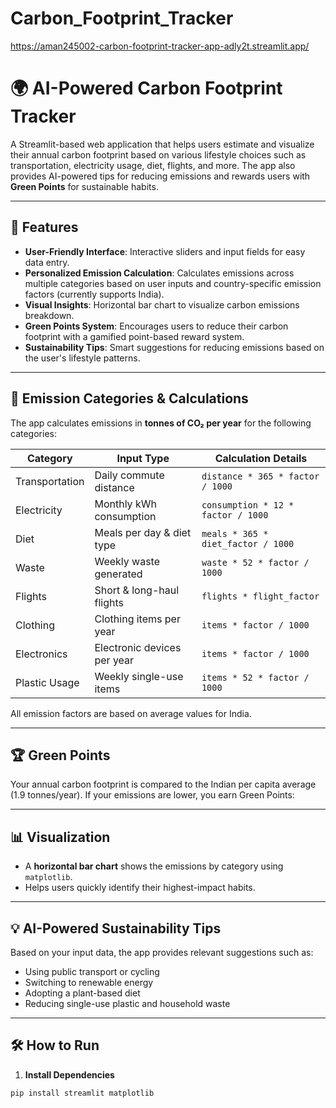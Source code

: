 # Carbon_Footprint_Tracker
https://aman245002-carbon-footprint-tracker-app-adly2t.streamlit.app/

# 🌍 AI-Powered Carbon Footprint Tracker

A Streamlit-based web application that helps users estimate and visualize their annual carbon footprint based on various lifestyle choices such as transportation, electricity usage, diet, flights, and more. The app also provides AI-powered tips for reducing emissions and rewards users with **Green Points** for sustainable habits.

---

## 🚀 Features

- **User-Friendly Interface**: Interactive sliders and input fields for easy data entry.
- **Personalized Emission Calculation**: Calculates emissions across multiple categories based on user inputs and country-specific emission factors (currently supports India).
- **Visual Insights**: Horizontal bar chart to visualize carbon emissions breakdown.
- **Green Points System**: Encourages users to reduce their carbon footprint with a gamified point-based reward system.
- **Sustainability Tips**: Smart suggestions for reducing emissions based on the user's lifestyle patterns.

---

## 🧮 Emission Categories & Calculations

The app calculates emissions in **tonnes of CO₂ per year** for the following categories:

| Category        | Input Type                | Calculation Details |
|----------------|---------------------------|---------------------|
| Transportation | Daily commute distance     | `distance * 365 * factor / 1000` |
| Electricity    | Monthly kWh consumption    | `consumption * 12 * factor / 1000` |
| Diet           | Meals per day & diet type | `meals * 365 * diet_factor / 1000` |
| Waste          | Weekly waste generated     | `waste * 52 * factor / 1000` |
| Flights        | Short & long-haul flights  | `flights * flight_factor` |
| Clothing       | Clothing items per year    | `items * factor / 1000` |
| Electronics    | Electronic devices per year| `items * factor / 1000` |
| Plastic Usage  | Weekly single-use items    | `items * 52 * factor / 1000` |

All emission factors are based on average values for India.

---

## 🏆 Green Points

Your annual carbon footprint is compared to the Indian per capita average (1.9 tonnes/year). If your emissions are lower, you earn Green Points:


---

## 📊 Visualization

- A **horizontal bar chart** shows the emissions by category using `matplotlib`.
- Helps users quickly identify their highest-impact habits.

---

## 💡 AI-Powered Sustainability Tips

Based on your input data, the app provides relevant suggestions such as:
- Using public transport or cycling
- Switching to renewable energy
- Adopting a plant-based diet
- Reducing single-use plastic and household waste

---

## 🛠️ How to Run

1. **Install Dependencies**

```bash
pip install streamlit matplotlib



